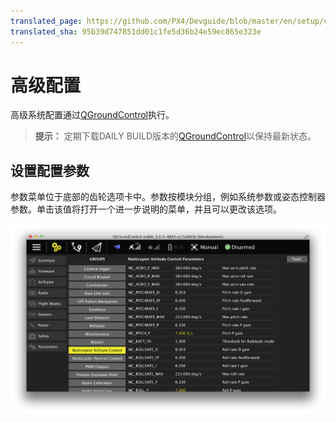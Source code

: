 ```yaml
---
translated_page: https://github.com/PX4/Devguide/blob/master/en/setup/config_advanced.md
translated_sha: 95b39d747851dd01c1fe5d36b24e59ec865e323e
---
```


# 高级配置


高级系统配置通过[QGroundControl](../qgc/README.md)执行。

> **提示：** 定期下载DAILY BUILD版本的[QGroundControl](http://qgroundcontrol.com/downloads)以保持最新状态。

## 设置配置参数

参数菜单位于底部的齿轮选项卡中。参数按模块分组，例如系统参数或姿态控制器参数。单击该值将打开一个进一步说明的菜单，并且可以更改该选项。

![](../../assets/gcs/setting-parameter.png)
